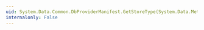 ```yaml
---
uid: System.Data.Common.DbProviderManifest.GetStoreType(System.Data.Metadata.Edm.TypeUsage)
internalonly: False
---
```


